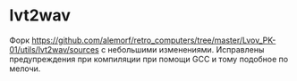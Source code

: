 # lvt2wav

Форк https://github.com/alemorf/retro_computers/tree/master/Lvov_PK-01/utils/lvt2wav/sources с небольшими изменениями. Исправлены предупреждения при компиляции при помощи GCC и тому подобное по мелочи.
